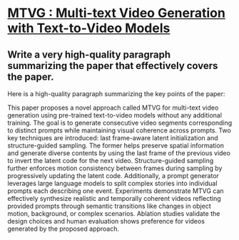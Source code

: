 # [MTVG : Multi-text Video Generation with Text-to-Video Models](https://arxiv.org/abs/2312.04086)

## Write a very high-quality paragraph summarizing the paper that effectively covers the paper.

 Here is a high-quality paragraph summarizing the key points of the paper:

This paper proposes a novel approach called MTVG for multi-text video generation using pre-trained text-to-video models without any additional training. The goal is to generate consecutive video segments corresponding to distinct prompts while maintaining visual coherence across prompts. Two key techniques are introduced: last frame-aware latent initialization and structure-guided sampling. The former helps preserve spatial information and generate diverse contents by using the last frame of the previous video to invert the latent code for the next video. Structure-guided sampling further enforces motion consistency between frames during sampling by progressively updating the latent code. Additionally, a prompt generator leverages large language models to split complex stories into individual prompts each describing one event. Experiments demonstrate MTVG can effectively synthesize realistic and temporally coherent videos reflecting provided prompts through semantic transitions like changes in object motion, background, or complex scenarios. Ablation studies validate the design choices and human evaluation shows preference for videos generated by the proposed approach.
